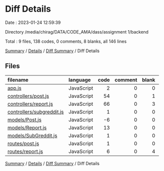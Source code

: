 # Diff Details

Date : 2023-01-24 12:59:39

Directory /media/chirag/DATA/CODE_AMA/dass/assignment 1/backend

Total : 9 files,  138 codes, 0 comments, 8 blanks, all 146 lines

[Summary](results.md) / [Details](details.md) / [Diff Summary](diff.md) / Diff Details

## Files
| filename | language | code | comment | blank | total |
| :--- | :--- | ---: | ---: | ---: | ---: |
| [app.js](/app.js) | JavaScript | 2 | 0 | 0 | 2 |
| [controllers/post.js](/controllers/post.js) | JavaScript | 54 | 0 | 1 | 55 |
| [controllers/report.js](/controllers/report.js) | JavaScript | 66 | 0 | 3 | 69 |
| [controllers/subgreddit.js](/controllers/subgreddit.js) | JavaScript | 1 | 0 | 0 | 1 |
| [models/Post.js](/models/Post.js) | JavaScript | -6 | 0 | 0 | -6 |
| [models/Report.js](/models/Report.js) | JavaScript | 13 | 0 | 0 | 13 |
| [models/SubGreddit.js](/models/SubGreddit.js) | JavaScript | 1 | 0 | 0 | 1 |
| [routes/post.js](/routes/post.js) | JavaScript | 1 | 0 | 0 | 1 |
| [routes/report.js](/routes/report.js) | JavaScript | 6 | 0 | 4 | 10 |

[Summary](results.md) / [Details](details.md) / [Diff Summary](diff.md) / Diff Details